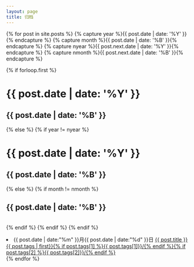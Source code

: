 ```yaml
---
layout: page
title: 归档
---
```


{% for post in site.posts %}
  {% capture year %}{{ post.date | date: '%Y' }}{% endcapture %}
  {% capture month %}{{ post.date | date: '%B' }}{% endcapture %}
  {% capture nyear %}{{ post.next.date | date: '%Y' }}{% endcapture %}
  {% capture nmonth %}{{ post.next.date | date: '%B' }}{% endcapture %}

  {% if forloop.first %}
    <h1 class="page-data-year">{{ post.date | date: '%Y' }}</h1>
    <h2 class="page-data-year">{{ post.date | date: '%B' }}</h2>
  {% else %}
    {% if year != nyear %}
      <h1 class="page-data-year">{{ post.date | date: '%Y' }}</h1>
      <h2 class="page-data-year">{{ post.date | date: '%B' }}</h2>
    {% else %}
      {% if month != nmonth %}
        <h2 class="page-data-year">{{ post.date | date: '%B' }}</h2>  
      {% endif %}
    {% endif %}
  {% endif %}

  <li class="page-data-md">{{ post.date | date:"%m" }}月{{ post.date | date:"%d" }}日 <a class="title" href="{{ post.url }}"><i class="fa fa-hand-o-right"></i> {{ post.title }}</a><span><a href="{{/category/index.html#{{ page.tags | first }}}}">{{ post.tags | first}}</a><a href="{{/category/index.html#{{ page.tags[1] }}}}">{% if post.tags[1] %}{{ post.tags[1]}}/{% endif %}</a><a href="{{/category/index.html#{{ page.tags[2] }}}}">{% if post.tags[2] %}{{ post.tags[2]}}/{% endif %}</a></span></li>
{% endfor %}

